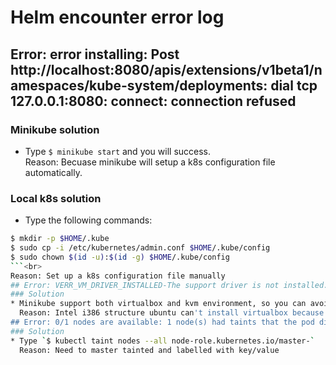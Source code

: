 # Helm encounter error log
## Error: error installing: Post http://localhost:8080/apis/extensions/v1beta1/namespaces/kube-system/deployments: dial tcp 127.0.0.1:8080: connect: connection refused
### Minikube solution
* Type `$ minikube start` and you will success. <br>
  Reason: Becuase minikube will setup a k8s configuration file automatically.
### Local k8s solution
* Type the following commands:
```sh
$ mkdir -p $HOME/.kube
$ sudo cp -i /etc/kubernetes/admin.conf $HOME/.kube/config
$ sudo chown $(id -u):$(id -g) $HOME/.kube/config
```<br>
Reason: Set up a k8s configuration file manually
## Error: VERR_VM_DRIVER_INSTALLED-The support driver is not installed. On linux, open returned ENOENT (Minikube setup error)
### Solution
* Minikube support both virtualbox and kvm environment, so you can avoid the error with kvm installation.
  Reason: Intel i386 structure ubuntu can't install virtualbox because the support driver will not be installed
## Error: 0/1 nodes are available: 1 node(s) had taints that the pod didn't tolerate (Pod always stays pending).
### Solution
* Type `$ kubectl taint nodes --all node-role.kubernetes.io/master-`
  Reason: Need to master tainted and labelled with key/value
